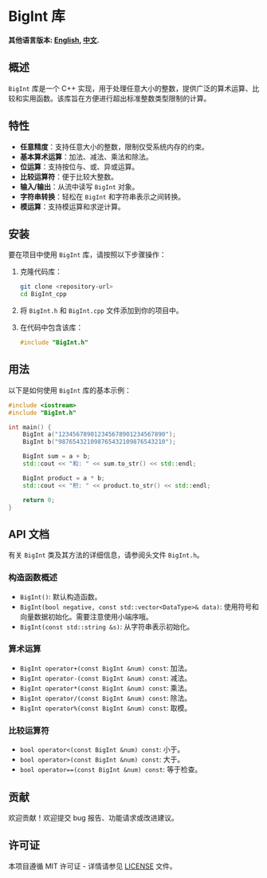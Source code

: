 # BigInt 库

**其他语言版本: [English](README.md), [中文](README_zh.md).**

## 概述
`BigInt` 库是一个 C++ 实现，用于处理任意大小的整数，提供广泛的算术运算、比较和实用函数。该库旨在方便进行超出标准整数类型限制的计算。

## 特性
- **任意精度**：支持任意大小的整数，限制仅受系统内存的约束。
- **基本算术运算**：加法、减法、乘法和除法。
- **位运算**：支持按位与、或、异或运算。
- **比较运算符**：便于比较大整数。
- **输入/输出**：从流中读写 `BigInt` 对象。
- **字符串转换**：轻松在 `BigInt` 和字符串表示之间转换。
- **模运算**：支持模运算和求逆计算。

## 安装
要在项目中使用 `BigInt` 库，请按照以下步骤操作：

1. 克隆代码库：
   ```bash
   git clone <repository-url>
   cd BigInt_cpp
   ```

2. 将 `BigInt.h` 和 `BigInt.cpp` 文件添加到你的项目中。

3. 在代码中包含该库：
   ```cpp
   #include "BigInt.h"
   ```

## 用法
以下是如何使用 `BigInt` 库的基本示例：

```cpp
#include <iostream>
#include "BigInt.h"

int main() {
    BigInt a("123456789012345678901234567890");
    BigInt b("987654321098765432109876543210");

    BigInt sum = a + b;
    std::cout << "和: " << sum.to_str() << std::endl;

    BigInt product = a * b;
    std::cout << "积: " << product.to_str() << std::endl;

    return 0;
}
```

## API 文档
有关 `BigInt` 类及其方法的详细信息，请参阅头文件 `BigInt.h`。

### 构造函数概述
- `BigInt()`: 默认构造函数。
- `BigInt(bool negative, const std::vector<DataType>& data)`: 使用符号和向量数据初始化。需要注意使用小端序哦。
- `BigInt(const std::string &s)`: 从字符串表示初始化。

### 算术运算
- `BigInt operator+(const BigInt &num) const`: 加法。
- `BigInt operator-(const BigInt &num) const`: 减法。
- `BigInt operator*(const BigInt &num) const`: 乘法。
- `BigInt operator/(const BigInt &num) const`: 除法。
- `BigInt operator%(const BigInt &num) const`: 取模。

### 比较运算符
- `bool operator<(const BigInt &num) const`: 小于。
- `bool operator>(const BigInt &num) const`: 大于。
- `bool operator==(const BigInt &num) const`: 等于检查。

## 贡献
欢迎贡献！欢迎提交 bug 报告、功能请求或改进建议。

## 许可证
本项目遵循 MIT 许可证 - 详情请参见 [LICENSE](LICENSE) 文件。

